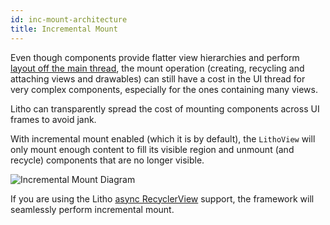```yaml
---
id: inc-mount-architecture
title: Incremental Mount
---
```


Even though components provide flatter view hierarchies and perform [layout off the main thread](/docs/asynchronous-layout), the mount operation (creating, recycling and attaching views and drawables) can still have a cost in the UI thread for very complex components, especially for the ones containing many views.

Litho can transparently spread the cost of mounting components across UI frames to avoid jank.

With incremental mount enabled (which it is by default), the `LithoView` will only mount enough content to fill its visible region and unmount (and recycle) components that are no longer visible.
  
![Incremental Mount Diagram](/static/images/incremental-mount.png)

If you are using the Litho [async RecyclerView](/docs/recycler-component) support, the framework will seamlessly perform incremental mount.
